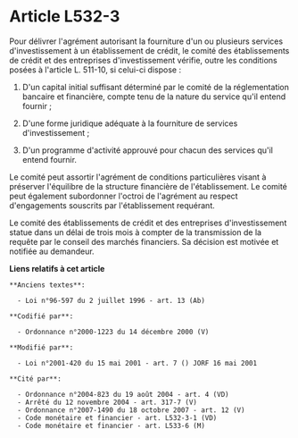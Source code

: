 # Article L532-3

Pour délivrer l'agrément autorisant la fourniture d'un ou plusieurs services d'investissement à un établissement de crédit,
le comité des établissements de crédit et des entreprises d'investissement vérifie, outre les conditions posées à l'article
L. 511-10, si celui-ci dispose :

1. D'un capital initial suffisant déterminé par le comité de la réglementation bancaire et financière, compte tenu de la
nature du service qu'il entend fournir ;

2. D'une forme juridique adéquate à la fourniture de services d'investissement ;

3. D'un programme d'activité approuvé pour chacun des services qu'il entend fournir.

Le comité peut assortir l'agrément de conditions particulières visant à préserver l'équilibre de la structure financière de
l'établissement. Le comité peut également subordonner l'octroi de l'agrément au respect d'engagements souscrits par
l'établissement requérant.

Le comité des établissements de crédit et des entreprises d'investissement statue dans un délai de trois mois à compter de la
transmission de la requête par le conseil des marchés financiers. Sa décision est motivée et notifiée au demandeur.

**Liens relatifs à cet article**

	**Anciens textes**:

	  - Loi n°96-597 du 2 juillet 1996 - art. 13 (Ab)

	**Codifié par**:

	  - Ordonnance n°2000-1223 du 14 décembre 2000 (V)

	**Modifié par**:

	  - Loi n°2001-420 du 15 mai 2001 - art. 7 () JORF 16 mai 2001

	**Cité par**:

	  - Ordonnance n°2004-823 du 19 août 2004 - art. 4 (VD)
	  - Arrêté du 12 novembre 2004 - art. 317-7 (V)
	  - Ordonnance n°2007-1490 du 18 octobre 2007 - art. 12 (V)
	  - Code monétaire et financier - art. L532-3-1 (VD)
	  - Code monétaire et financier - art. L533-6 (M)
